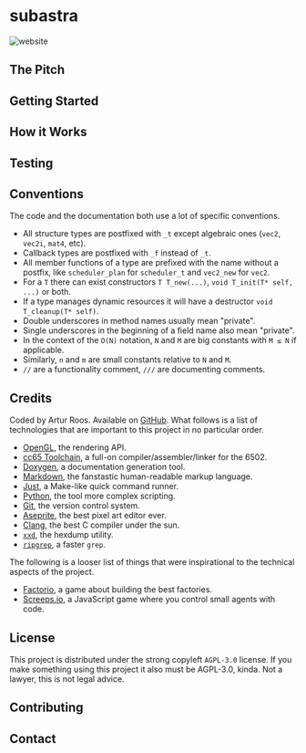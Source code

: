 # subastra

![website](https://badges.cucumberstudio.com/website?url=https%3A%2F%2Fsubastra.ktnlvr.dev)

## The Pitch

## Getting Started

## How it Works

## Testing

## Conventions

The code and the documentation both use a lot of specific conventions.

- All structure types are postfixed with `_t` except algebraic ones (`vec2`, `vec2i`, `mat4`, etc).
- Callback types are postfixed with `_f` instead of `_t`.
- All member functions of a type are prefixed with the name without a postfix, like `scheduler_plan` for `scheduler_t` and `vec2_new` for `vec2`.
- For a `T` there can exist constructors `T T_new(...)`, `void T_init(T* self, ...)` or both.
- If a type manages dynamic resources it will have a destructor `void T_cleanup(T* self)`.
- Double underscores in method names usually mean "private".
- Single underscores in the beginning of a field name also mean "private".
- In the context of the `O(N)` notation, `N` and `M` are big constants with `M ≤ N` if applicable.
- Similarly, `n` and `m` are small constants relative to `N` and `M`.
- `//` are a functionality comment, `///` are documenting comments.

## Credits

Coded by Artur Roos. Available on [GitHub](https://github.com/ktnlvr/subastra). What follows is a list of technologies that are important to this project in no particular order.

- [OpenGL](https://www.opengl.org/), the rendering API.
- [cc65 Toolchain](https://cc65.github.io/), a full-on compiler/assembler/linker for the 6502.
- [Doxygen](https://www.doxygen.nl/index.html), a documentation generation tool.
- [Markdown](https://www.markdownguide.org/basic-syntax/), the fanstastic human-readable markup language.
- [Just](https://github.com/casey/just), a Make-like quick command runner.
- [Python](https://www.python.org/), the tool more complex scripting.
- [Git](https://git-scm.com/downloads), the version control system.
- [Aseprite](https://www.aseprite.org/), the best pixel art editor ever.
- [Clang](https://clang.llvm.org/), the best C compiler under the sun.
- [`xxd`](https://linux.die.net/man/1/xxd), the hexdump utility.
- [`ripgrep`](https://github.com/BurntSushi/ripgrep), a faster `grep`.

The following is a looser list of things that were inspirational to the technical aspects of the project.

- [Factorio](https://www.factorio.com/), a game about building the best factories.
- [Screeps.io](https://screeps.com/), a JavaScript game where you control small agents with code.

## License

This project is distributed under the strong copyleft `AGPL-3.0` license. If you make something using this project it also must be AGPL-3.0, kinda. Not a lawyer, this is not legal advice.

## Contributing

## Contact
